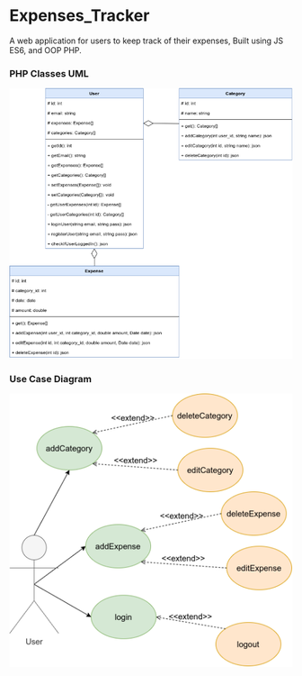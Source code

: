 # Expenses_Tracker
A web application for users to keep track of their expenses, Built using JS ES6, and OOP PHP.


### PHP Classes UML

![alt text](https://github.com/GNour/Expenses_Tracker/blob/main/Expense_Tracker_Objects.png?raw=true)


### Use Case Diagram

![alt text](https://github.com/GNour/Expenses_Tracker/blob/main/Expenses_Tracker_Usecases.png?raw=true)

